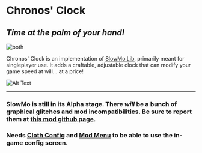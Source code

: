 # Chronos' Clock
*Time at the palm of your hand!*
---
![both](https://img.shields.io/badge/environment-both-4caf50?style=flat-square)

Chronos' Clock is an implementation of [SlowMo Lib](https://modrinth.com/mod/slowmo-lib), primarily meant for singleplayer use.
It adds a craftable, adjustable clock that can modify your game speed at will... at a price!

![Alt Text](https://imgur.com/8N607eh.gif)

---

### SlowMo is still in its Alpha stage. There *will* be a bunch of graphical glitches and mod incompatibilities. Be sure to report them at [this mod github page](https://github.com/TheMegax/SlowMo-Lib/issues).

### Needs [Cloth Config](https://www.curseforge.com/minecraft/mc-mods/cloth-config) and [Mod Menu](https://www.curseforge.com/minecraft/mc-mods/modmenu) to be able to use the in-game config screen.